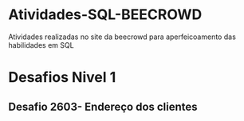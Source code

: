 # Atividades-SQL-BEECROWD
Atividades realizadas no site da beecrowd para aperfeicoamento das habilidades em SQL
# Desafios Nivel 1
## Desafio 2603- Endereço dos clientes
